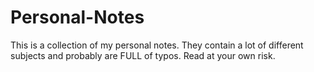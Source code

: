# Personal-Notes
This is a collection of my personal notes. They contain a lot of different subjects and probably are FULL of typos. Read at your own risk.
